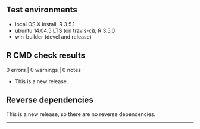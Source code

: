 ## Test environments
* local OS X install, R 3.5.1
* ubuntu 14.04.5 LTS (on travis-ci), R 3.5.0
* win-builder (devel and release)

## R CMD check results

0 errors | 0 warnings | 0 notes

* This is a new release.

## Reverse dependencies

This is a new release, so there are no reverse dependencies.

---
  